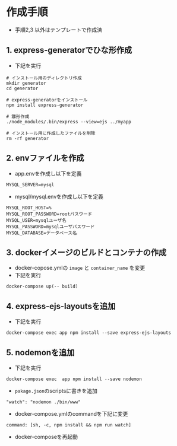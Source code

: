 # 作成手順
- 手順2,3 以外はテンプレートで作成済
## 1. express-generatorでひな形作成
- 下記を実行
```
# インストール用のディレクトリ作成
mkdir generator
cd generator

# express-generatorをインストール
npm install express-generator

# 雛形作成
./node_modules/.bin/express --view=ejs ../myapp

# インストール用に作成したファイルを削除
rm -rf generator
```
## 2. envファイルを作成
- app.envを作成し以下を定義
```
MYSQL_SERVER=mysql
```
- mysql/mysql.envを作成し以下を定義
```
MYSQL_ROOT_HOST=%
MYSQL_ROOT_PASSWORD=rootパスワード
MYSQL_USER=mysqlユーザ名
MYSQL_PASSWORD=mysqlユーザパスワード
MYSQL_DATABASE=データベース名
```
## 3. dockerイメージのビルドとコンテナの作成
- docker-copose.ymlの `image` と `container_name` を変更
- 下記を実行
```
docker-compose up(-- build)
```

## 4. express-ejs-layoutsを追加
- 下記を実行
```
docker-compose exec app npm install --save express-ejs-layouts
```

## 5. nodemonを追加
- 下記を実行
```
docker-compose exec  app npm install --save nodemon
```
- `pakage.json`のscriptsに書きを追加
```
"watch": "nodemon ./bin/www"
```
- docker-compose.ymlのcommandを下記に変更
```
command: [sh, -c, npm install && npm run watch]
```
- docker-composeを再起動